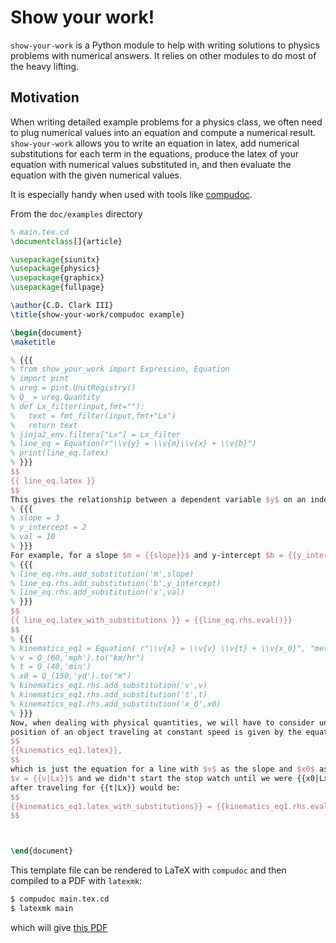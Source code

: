 # Show your work!

`show-your-work` is a Python module to help with writing solutions to physics problems with numerical answers.
It relies on other modules to do most of the heavy lifting.


## Motivation

When writing detailed example problems for a physics class, we often need to plug numerical values into an equation
and compute a numerical result. `show-your-work` allows you to write an equation in latex, add numerical substitutions for
each term in the equations, produce the latex of your equation with numerical values substituted in, and then evaluate
the equation with the given numerical values.

It is especially handy when used with tools like [compudoc](https://github.com/CD3/compudoc).

From the `doc/examples` directory


```latex
% main.tex.cd
\documentclass[]{article}

\usepackage{siunitx}
\usepackage{physics}
\usepackage{graphicx}
\usepackage{fullpage}

\author{C.D. Clark III}
\title{show-your-work/compudoc example}

\begin{document}
\maketitle

% {{{
% from show_your_work import Expression, Equation
% import pint
% ureg = pint.UnitRegistry()
% Q_ = ureg.Quantity
% def Lx_filter(input,fmt=""):
%   text = fmt_filter(input,fmt+"Lx")
%   return text
% jinja2_env.filters["Lx"] = Lx_filter
% line_eq = Equation(r"\\v{y} = \\v{m}\\v{x} + \\v{b}")
% print(line_eq.latex)
% }}}
$$
{{ line_eq.latex }}
$$
This gives the relationship between a dependent variable $y$ on an independent variable $x$.
% {{{
% slope = 3
% y_intercept = 2
% val = 10
% }}}
For example, for a slope $m = {{slope}}$ and y-intercept $b = {{y_intercept}}$, the value for $y$ at $x = {{val}}$ would be
% {{{
% line_eq.rhs.add_substitution('m',slope)
% line_eq.rhs.add_substitution('b',y_intercept)
% line_eq.rhs.add_substitution('x',val)
% }}}
$$
{{ line_eq.latex_with_substitutions }} = {{line_eq.rhs.eval()}}
$$
% {{{
% kinematics_eq1 = Equation( r"\\v{x} = \\v{v} \\v{t} + \\v{x_0}", "meter")
% v = Q_(60,'mph').to("km/hr")
% t = Q_(40,'min')
% x0 = Q_(150,'yd').to("m")
% kinematics_eq1.rhs.add_substitution('v',v)
% kinematics_eq1.rhs.add_substitution('t',t)
% kinematics_eq1.rhs.add_substitution('x_0',x0)
% }}}
Now, when dealing with physical quantities, we will have to consider units. Take an example from kinematics. The
position of an object traveling at constant speed is given by the equation,
$$
{{kinematics_eq1.latex}},
$$
which is just the equation for a line with $v$ as the slope and $x0$ as the y-intercept. If a car is traveling at
$v = {{v|Lx}}$ and we didn't start the stop watch until we were {{x0|Lx}} out of town, the car's distance from town
after traveling for {{t|Lx}} would be:
$$
{{kinematics_eq1.latex_with_substitutions}} = {{kinematics_eq1.rhs.eval(Q_)|Lx}}
$$



\end{document}

```

This template file can be rendered to LaTeX with `compudoc` and then compiled to a PDF with `latexmk`:

```bash
$ compudoc main.tex.cd
$ latexmk main
```

which will give [this PDF](./doc/examples/compudoc/main.pdf)

